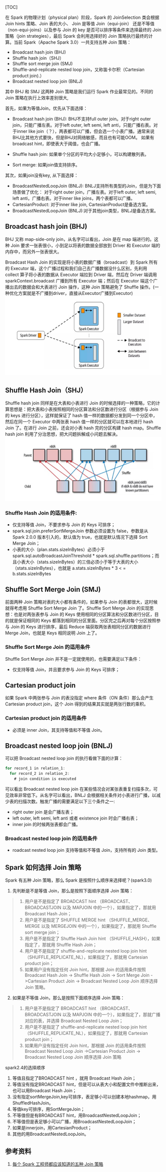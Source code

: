 [TOC]

在 Spark 的物理计划（physical plan）阶段，Spark 的 JoinSelection 类会根据 Join hints 策略、Join 表的大小、 Join 是等值 Join（equi-join） 还是不等值（non-equi-joins）以及参与 Join 的 key 是否可以排序等条件来选择最终的 Join 策略（join strategies），最后 Spark 会利用选择好的 Join 策略执行最终的计算。当前 Spark（Apache Spark 3.0）一共支持五种 Join 策略：
* Broadcast hash join (BHJ)
* Shuffle hash join（SHJ）
* Shuffle sort merge join (SMJ)
* Shuffle-and-replicate nested loop join，又称笛卡尔积（Cartesian product join).）
* Broadcast nested loop join (BNLJ)

其中 BHJ 和 SMJ 这两种 Join 策略是我们运行 Spark 作业最常见的。不同的 Join 策略在执行上效率差别很大,  

首先，如果为等值Join，优先从下面选择：
* Broadcast hash join (BHJ):
    BHJ不支持full outer join。对于right outer join，只能广播左表。对于left outer, left semi, left anti，只能广播右表。对于inner like join（？），两表都可以广播，但会选一个小表广播。通常来说BHJ比其他方式要快，但是BHJ对网络敏感，而且也有可能OOM。
    如果有broadcast hint，即使表大于阈值，也会广播。

* Shuffle hash join: 如果单个分区的平均大小足够小，可以构建散列表。

* Sort merge: 如果join值支持排序。

其次，如果join没有key, 从下面选择：
*  BroadcastNestedLoopJoin (BNLJ):
    BNLJ支持所有类型的Join，但是为下面场景做了优化：
    对于right outer join，广播左表。对于left outer, left semi, left anti，广播右表。对于inner like joins，两个表都可以广播。
* CartesianProduct: 对于inner like join, CartesianProduct是备选方案。
* BroadcastNestedLoopJoin (BNLJ):对于其他join类型，BNLJ是备选方案。
  
 ## Broadcast hash join (BHJ)
 BHJ 又称 map-side-only join，从名字可以看出，Join 是在 map 端进行的。这种 Join 要求一张表很小，小到足以将表的数据全部放到 Driver 和 Executor 端的内存中，而另外一张表很大。

 Broadcast Hash Join 的实现是将小表的数据广播（broadcast）到 Spark 所有的 Executor 端，这个广播过程和我们自己去广播数据没什么区别，先利用 collect 算子将小表的数据从 Executor 端拉到 Driver 端，然后在 Driver 端调用 sparkContext.broadcast 广播到所有 Executor 端；然后在 Executor 端这个广播出去的数据会和大表进行 Join 操作，这种 Join 策略避免了 Shuffle 操作。(一种优化方案就是不广播到driver，直接从Executor广播到Executor)
 ![](images/Dingtalk_20211215141853.jpg)

## Shuffle Hash Join（SHJ）
Shuffle hash join 同样是在大表和小表进行 Join 的时候选择的一种策略，它的计算思想是：把大表和小表按照相同的分区算法和分区数进行分区（根据参与 Join 的 keys 进行分区），这样就保证了 hash 值一样的数据都分发到同一个分区中，然后在同一个 Executor 中两张表 hash 值一样的分区就可以在本地进行 hash Join 了。在进行 Join 之前，还会对小表 hash 完的分区构建 hash map。Shuffle hash join 利用了分治思想，把大问题拆解成小问题去解决。
![](images/Dingtalk_20211215142941.jpg)

### Shuffle Hash Join 的适用条件:

* 仅支持等值 Join，不要求参与 Join 的 Keys 可排序；
* spark.sql.join.preferSortMergeJoin 参数必须设置为 false，参数是从 Spark 2.0.0 版本引入的，默认值为 true，也就是默认情况下选择 Sort Merge Join；
* 小表的大小（plan.stats.sizeInBytes）必须小于 spark.sql.autoBroadcastJoinThreshold * spark.sql.shuffle.partitions；而且小表大小（stats.sizeInBytes）的三倍必须小于等于大表的大小（stats.sizeInBytes），也就是 a.stats.sizeInBytes * 3 < = b.stats.sizeInBytes

## Shuffle Sort Merge Join (SMJ)
前面两种 Join 策略对表的大小都有条件的，如果参与 Join 的表都很大，这时候就得考虑用 Shuffle Sort Merge Join 了。Shuffle Sort Merge Join 的实现思想：也是对两张表参与 Join 的 Keys 使用相同的分区算法和分区数进行分区，目的就是保证相同的 Keys 都落到相同的分区里面。分区完之后再对每个分区按照参与 Join 的 Keys 进行排序，最后 Reduce 端获取两张表相同分区的数据进行 Merge Join，也就是 Keys 相同说明 Join 上了。

### Shuffle Sort Merge Join 的适用条件
Shuffle Sort Merge Join 并不是一定就使用的，也需要满足以下条件：
* 仅支持等值 Join，并且要求参与 Join 的 Keys 可排序；

## Cartesian product join
如果 Spark 中两张参与 Join 的表没指定 where 条件（ON 条件）那么会产生 Cartesian product join，这个 Join 得到的结果其实就是两张行数的乘积。

### Cartesian product join 的适用条件
* 必须是 inner Join，其支持等值和不等值 Join。

## Broadcast nested loop join (BNLJ)
可以把 Broadcast nested loop join 的执行看做下面的计算：
```scala
for record_1 in relation_1:
  for record_2 in relation_2:
    # join condition is executed
```
可以看出 Broadcast nested loop join 在某些情况会对某张表重复扫描多次，可见效率非常低下。从名字可以看出，BNLJ 会根据相关条件对小表进行广播，以减少表的扫描次数。触发广播的需要满足以下三个条件之一:
* right outer join 是会广播左表；
* left outer, left semi, left anti 或者 existence join 时会广播右表；
* inner join 的时候两张表都会广播。

### Broadcast nested loop join 的适用条件
* roadcast nested loop join 支持等值和不等值 Join，支持所有的 Join 类型。

## Spark 如何选择 Join 策略
Spark 有五种 Join 策略，那么 Spark 是按照什么顺序来选择呢？(spark3.0)

1. 先判断是不是等值 Join，那么是按照下面顺序选择 Join 策略：
 > 1. 用户是不是指定了 BROADCAST hint （BROADCAST、BROADCASTJOIN 以及 MAPJOIN 中的一个），如果指定了，那就用 Broadcast Hash Join；
 > 2. 用户是不是指定了 SHUFFLE MERGE hint （SHUFFLE_MERGE、MERGE 以及 MERGEJOIN 中的一个），如果指定了，那就用 Shuffle sort merge join；
 > 3. 用户是不是指定了 Shuffle Hash Join hint （SHUFFLE_HASH），如果指定了，那就用 Shuffle Hash Join；
 > 4. 用户是不是指定了 shuffle-and-replicate nested loop join hint （SHUFFLE_REPLICATE_NL），如果指定了，那就用 Cartesian product join；
 > 5. 如果用户没有指定任何 Join hint，那根据 Join 的适用条件按照 Broadcast Hash Join -> Shuffle Hash Join -> Sort Merge Join ->Cartesian Product Join -> Broadcast Nested Loop Join 顺序选择 Join 策略。

 2. 如果是不等值 Join，那么是按照下面顺序选择 Join 策略：
   > 1. 用户是不是指定了 BROADCAST hint （BROADCAST、BROADCASTJOIN 以及 MAPJOIN 中的一个），如果指定了，那就广播对应的表，并选择 Broadcast Nested Loop Join；
   >2. 用户是不是指定了 shuffle-and-replicate nested loop join hint （SHUFFLE_REPLICATE_NL），如果指定了，那就用 Cartesian product join；
   >3. 如果用户没有指定任何 Join hint，那根据 Join 的适用条件按照 Broadcast Nested Loop Join ->Cartesian Product Join -> Broadcast Nested Loop Join 顺序选择 Join 策略



spark2.4的选择顺序
1. 等值且指定了BROADCAST hint ，就用 Broadcast Hash Join；
2. 等值没有指定BROADCAST hint，但是可以从表大小和配置文件中推断出来，也可以用Broadcast Hash Join；
3. 没有指定sortMergeJoin,key可排序，表足够小可以创建本地hashmap，用 ShuffledHashJoin。
4. 等值key可排序，用SortMergeJoin；
5. 不等值但是有BROADCAST hint，用BroadcastNestedLoopJoin；
6. 不等值但是表足够小可以广播，用BroadcastNestedLoopJoin；
7. 如果是innerjoin，用CartesianProduct；
8. 其他的用BroadcastNestedLoopJoin。


## 参考资料
1. [每个 Spark 工程师都应该知道的五种 Join 策略](https://mp.weixin.qq.com/s?__biz=MzA5MTc0NTMwNQ==&mid=2650723614&idx=1&sn=0c0a47b722ecbb31809c9dd14684508f&chksm=887dc868bf0a417e135065927bdfa6a1a604b15620385584c8520754c14a646d8fa0f078c08a&scene=21#wechat_redirect)
